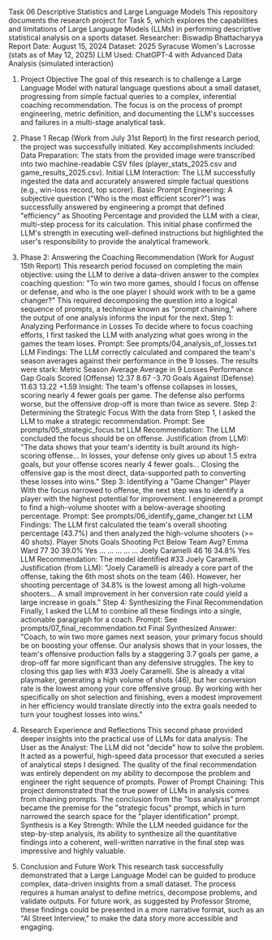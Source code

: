Task 06 Descriptive Statistics and Large Language Models
This repository documents the research project for Task 5, which explores the capabilities and limitations of Large Language Models (LLMs) in performing descriptive statistical analysis on a sports dataset.
Researcher: Biswadip Bhattacharyya
Report Date: August 15, 2024
Dataset: 2025 Syracuse Women's Lacrosse (stats as of May 12, 2025)
LLM Used: ChatGPT-4 with Advanced Data Analysis (simulated interaction)
1. Project Objective
The goal of this research is to challenge a Large Language Model with natural language questions about a small dataset, progressing from simple factual queries to a complex, inferential coaching recommendation. The focus is on the process of prompt engineering, metric definition, and documenting the LLM's successes and failures in a multi-stage analytical task.
2. Phase 1 Recap (Work from July 31st Report)
In the first research period, the project was successfully initiated. Key accomplishments included:
Data Preparation: The stats from the provided image were transcribed into two machine-readable CSV files (player_stats_2025.csv and game_results_2025.csv).
Initial LLM Interaction: The LLM successfully ingested the data and accurately answered simple factual questions (e.g., win-loss record, top scorer).
Basic Prompt Engineering: A subjective question ("Who is the most efficient scorer?") was successfully answered by engineering a prompt that defined "efficiency" as Shooting Percentage and provided the LLM with a clear, multi-step process for its calculation.
This initial phase confirmed the LLM's strength in executing well-defined instructions but highlighted the user's responsibility to provide the analytical framework.
3. Phase 2: Answering the Coaching Recommendation (Work for August 15th Report)
This research period focused on completing the main objective: using the LLM to derive a data-driven answer to the complex coaching question: "To win two more games, should I focus on offense or defense, and who is the one player I should work with to be a game changer?"
This required decomposing the question into a logical sequence of prompts, a technique known as "prompt chaining," where the output of one analysis informs the input for the next.
Step 1: Analyzing Performance in Losses
To decide where to focus coaching efforts, I first tasked the LLM with analyzing what goes wrong in the games the team loses.
Prompt: See prompts/04_analysis_of_losses.txt
LLM Findings: The LLM correctly calculated and compared the team's season averages against their performance in the 9 losses. The results were stark:
Metric	Season Average	Average in 9 Losses	Performance Gap
Goals Scored (Offense)	12.37	8.67	-3.70
Goals Against (Defense)	11.63	13.22	+1.59
Insight: The team's offense collapses in losses, scoring nearly 4 fewer goals per game. The defense also performs worse, but the offensive drop-off is more than twice as severe.
Step 2: Determining the Strategic Focus
With the data from Step 1, I asked the LLM to make a strategic recommendation.
Prompt: See prompts/05_strategic_focus.txt
LLM Recommendation: The LLM concluded the focus should be on offense.
Justification (from LLM): "The data shows that your team's identity is built around its high-scoring offense... In losses, your defense only gives up about 1.5 extra goals, but your offense scores nearly 4 fewer goals... Closing the offensive gap is the most direct, data-supported path to converting these losses into wins."
Step 3: Identifying a "Game Changer" Player
With the focus narrowed to offense, the next step was to identify a player with the highest potential for improvement. I engineered a prompt to find a high-volume shooter with a below-average shooting percentage.
Prompt: See prompts/06_identify_game_changer.txt
LLM Findings: The LLM first calculated the team's overall shooting percentage (43.7%) and then analyzed the high-volume shooters (>= 40 shots).
Player	Shots	Goals	Shooting Pct	Below Team Avg?
Emma Ward	77	30	39.0%	Yes
...	...	...	...	...
Joely Caramelli	46	16	34.8%	Yes
LLM Recommendation: The model identified #33 Joely Caramelli.
Justification (from LLM): "Joely Caramelli is already a core part of the offense, taking the 6th most shots on the team (46). However, her shooting percentage of 34.8% is the lowest among all high-volume shooters... A small improvement in her conversion rate could yield a large increase in goals."
Step 4: Synthesizing the Final Recommendation
Finally, I asked the LLM to combine all these findings into a single, actionable paragraph for a coach.
Prompt: See prompts/07_final_recommendation.txt
Final Synthesized Answer:
"Coach, to win two more games next season, your primary focus should be on boosting your offense. Our analysis shows that in your losses, the team's offensive production falls by a staggering 3.7 goals per game, a drop-off far more significant than any defensive struggles. The key to closing this gap lies with #33 Joely Caramelli. She is already a vital playmaker, generating a high volume of shots (46), but her conversion rate is the lowest among your core offensive group. By working with her specifically on shot selection and finishing, even a modest improvement in her efficiency would translate directly into the extra goals needed to turn your toughest losses into wins."

5. Research Experience and Reflections
This second phase provided deeper insights into the practical use of LLMs for data analysis:
The User as the Analyst: The LLM did not "decide" how to solve the problem. It acted as a powerful, high-speed data processor that executed a series of analytical steps I designed. The quality of the final recommendation was entirely dependent on my ability to decompose the problem and engineer the right sequence of prompts.
Power of Prompt Chaining: This project demonstrated that the true power of LLMs in analysis comes from chaining prompts. The conclusion from the "loss analysis" prompt became the premise for the "strategic focus" prompt, which in turn narrowed the search space for the "player identification" prompt.
Synthesis is a Key Strength: While the LLM needed guidance for the step-by-step analysis, its ability to synthesize all the quantitative findings into a coherent, well-written narrative in the final step was impressive and highly valuable.

6. Conclusion and Future Work
This research task successfully demonstrated that a Large Language Model can be guided to produce complex, data-driven insights from a small dataset. The process requires a human analyst to define metrics, decompose problems, and validate outputs.
For future work, as suggested by Professor Strome, these findings could be presented in a more narrative format, such as an "AI Street Interview," to make the data story more accessible and engaging.
